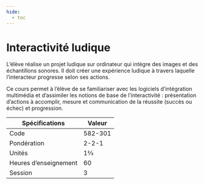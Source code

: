 ```yaml
---
hide:
  - toc
---
```


# Interactivité ludique

L’élève réalise un projet ludique sur ordinateur qui intègre des images et des échantillons sonores. Il doit créer une expérience ludique à travers laquelle l’interacteur progresse selon ses actions.

Ce cours permet à l’élève de se familiariser avec les logiciels d’intégration multimédia et d’assimiler les notions de base de l’interactivité : présentation d’actions à accomplir, mesure et communication de la réussite (succès ou échec) et progression.

| Spécifications        | Valeur  |
| --------------------- | ------- |
| Code                  | 582-301 |
| Pondération           | 2-2-1   |
| Unités                | 1⅔      |
| Heures d’enseignement | 60      |
| Session               | 3       |
